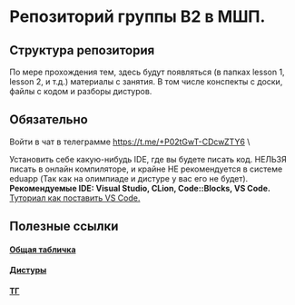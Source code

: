 # Репозиторий группы B2 в МШП.

## Структура репозитория
По мере прохождения тем, здесь будут появляться (в папках lesson 1, lesson 2, и т.д.) материалы с занятия. В том числе конспекты с доски, файлы с кодом и разборы дистуров.

## Обязательно

Войти в чат в телеграмме https://t.me/+P02tGwT-CDcwZTY6 \

Установить себе какую-нибудь IDE, где вы будете писать код. НЕЛЬЗЯ писать в онлайн компиляторе, и крайне НЕ рекомендуется в системе eduapp (Так как на олимпиаде и дистуре у вас его не будет).\
**Рекомендуемые IDE: Visual Studio, CLion, Code::Blocks, VS Code.**\
[Туториал как поставить VS Code.](https://rutube.ru/video/c6cc4d620b1d4338901770a44b3e82f4/)

## Полезные ссылки

#### [Общая табличка](https://rutube.ru/video/c6cc4d620b1d4338901770a44b3e82f4/)
#### [Дистуры](https://rutube.ru/video/c6cc4d620b1d4338901770a44b3e82f4/)
#### [ТГ](https://t.me/+P02tGwT-CDcwZTY6)
